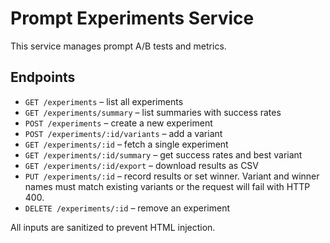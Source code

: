 # Prompt Experiments Service

This service manages prompt A/B tests and metrics.

## Endpoints

- `GET /experiments` – list all experiments
- `GET /experiments/summary` – list summaries with success rates
- `POST /experiments` – create a new experiment
- `POST /experiments/:id/variants` – add a variant
- `GET /experiments/:id` – fetch a single experiment
- `GET /experiments/:id/summary` – get success rates and best variant
- `GET /experiments/:id/export` – download results as CSV
- `PUT /experiments/:id` – record results or set winner. Variant and winner names must match existing variants or the request will fail with HTTP 400.
- `DELETE /experiments/:id` – remove an experiment

All inputs are sanitized to prevent HTML injection.

